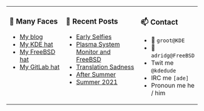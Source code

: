 
<table><tr>
  
<td valign="top" width="30%">
  
### 🙋 Many Faces

- [My blog](https://euroquis.nl/bobulate/)
- [My KDE hat](https://invent.kde.org/adridg)
- [My FreeBSD hat](https://wiki.freebsd.org/AdriaanDeGroot)
- [My GitLab hat](https://gitlab.com/adriaandegroot)
</td>

<td valign="top" width="40%">
  
### 💬 Recent Posts

<!-- BLOG-POST-LIST:START -->
- [Early Selfies](https://euroquis.nl//blabla/2021/09/20/selfies.html)
- [Plasma System Monitor and FreeBSD](https://euroquis.nl//kde/2021/09/15/systemmonitor.html)
- [Translation Sadness](https://euroquis.nl//calamares/2021/09/13/translation.html)
- [After Summer](https://euroquis.nl//blabla/2021/08/30/after.html)
- [Summer 2021](https://euroquis.nl//blabla/2021/08/18/summer.html)
<!-- BLOG-POST-LIST:END -->
</td>

<td valign="top" width="30%">
  
### 📫 Contact

- 📧 `groot@KDE`
- 📧 `adridg@FreeBSD`
- Twit me `@kdedude`
- IRC me `[ade]`
- Pronoun me he / him
</td>

</tr></table>
